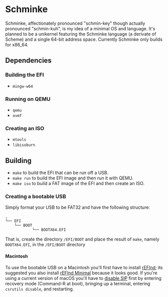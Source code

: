 # Schminke
Schminke, affectionately pronounced "schmin-key" though actually pronounced
"schmin-kuh", is my idea of a minimal OS and language. It's planned to be a
unikernel featuring the Schminke language (a derivate of Scheme) and a single
64-bit address space. Currently Schminke only builds for x86_64.

## Dependencies

### Building the EFI
* `mingw-w64`

### Running on QEMU
* `qemu`
* `ovmf`

### Creating an ISO
* `mtools`
* `libisoburn`

## Building
* `make` to build the EFI that can be run off a USB.
* `make run` to build the EFI image and then run it with QEMU.
* `make iso` to build a FAT image of the EFI and then create an ISO.

### Creating a bootable USB
Simply format your USB to be FAT32 and have the following structure:

```
.
└── EFI
    └── BOOT
            └── BOOTX64.EFI
```

That is, create the directory `/EFI/BOOT` and place the result of `make`,
namely `BOOTX64.EFI`, in the `/EFI/BOOT` directory

#### Macintosh
To use the bootable USB on a Macintosh you'll first have to install
[rEFInd](http://www.rodsbooks.com/refind/); its suggested you also install
[rEFInd Minimal](https://evanpurkhiser.com/rEFInd-minimal/) because it looks
good. If you're using a current version of macOS you'll have to [disable
SIP](http://www.rodsbooks.com/refind/sip.html#disable_in_osx) first by entering
recovery mode (Command-R at boot), bringing up a terminal, entering `csrutils
disable`, and restarting.
